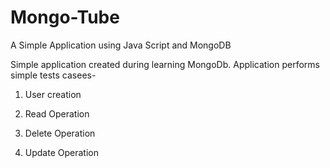 # Mongo-Tube
A Simple Application using Java Script and MongoDB 

Simple application created during learning MongoDb.
Application performs simple tests casees-
  1. User creation
  
  2. Read Operation
  
  3. Delete Operation
  
  4. Update Operation
  
  
